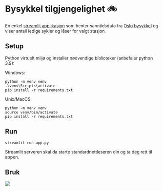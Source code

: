 # Bysykkel tilgjengelighet 🚲
En enkel [streamlit applikasjon](https://github.com/streamlit/streamlit)  som henter sanntidsdata fra [Oslo bysykkel](https://oslobysykkel.no/apne-data/sanntid) og viser antall ledige sykler og låser for valgt stasjon. 

## Setup

Python virtuelt miljø og installer nødvendige biblioteker  (anbefaler python 3.9):

Windows:

```
python -m venv venv
.\venv\Scripts\activate
pip install -r requirements.txt
```

Unix/MacOS:
```
python -m venv venv
source venv/bin/activate
pip install -r requirements.txt
```
## Run

```
streamlit run app.py
```

Streamlit serveren skal da starte standardnettleseren din og ta deg rett til appen.

## Bruk
![](demo.gif)

